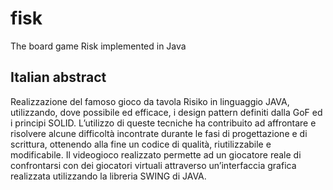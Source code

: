 # fisk
The board game Risk implemented in Java

## Italian abstract
Realizzazione del famoso gioco da tavola Risiko in linguaggio JAVA, utilizzando, dove
possibile ed efficace, i design pattern definiti dalla GoF ed i principi SOLID.
L’utilizzo di queste tecniche ha contribuito ad affrontare e risolvere alcune difficoltà
incontrate durante le fasi di progettazione e di scrittura, ottenendo alla fine un codice di
qualità, riutilizzabile e modificabile.
Il videogioco realizzato permette ad un giocatore reale di confrontarsi con dei giocatori
virtuali attraverso un’interfaccia grafica realizzata utilizzando la libreria SWING di JAVA.
